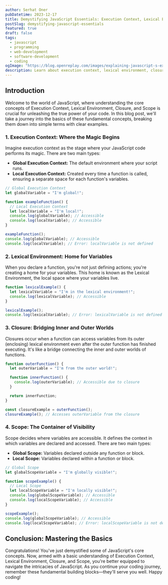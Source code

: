 ```yaml
---
author: Serhat Oner
pubDatetime: 2023-12-17
title: Demystifying JavaScript Essentials: Execution Context, Lexical Environment, Closure, and Scope
postSlug: demystifying-javascript-essentials
featured: true
draft: false
tags:
  - javascript
  - programming
  - web-development
  - software-development
  - coding
ogImage: "https://blog.openreplay.com/images/explaining-javascript-s-execution-context-and-stack/images/RPVavBq.png"
description: Learn about execution context, lexical environment, closure, scope, and their relations in JavaScript.
---
```


## Introduction

Welcome to the world of JavaScript, where understanding the core concepts of Execution Context, Lexical Environment, Closure, and Scope is crucial for unleashing the true power of your code. In this blog post, we'll take a journey into the basics of these fundamental concepts, breaking them down into simple terms with clear examples.

### 1. Execution Context: Where the Magic Begins

Imagine execution context as the stage where your JavaScript code performs its magic. There are two main types:

- **Global Execution Context:** The default environment where your script runs.
- **Local Execution Context:** Created every time a function is called, ensuring a separate space for each function's variables.

```javascript
// Global Execution Context
let globalVariable = "I'm global!";

function exampleFunction() {
  // Local Execution Context
  let localVariable = "I'm local!";
  console.log(globalVariable); // Accessible
  console.log(localVariable); // Accessible
}

exampleFunction();
console.log(globalVariable); // Accessible
console.log(localVariable); // Error: localVariable is not defined
```

### 2. Lexical Environment: Home for Variables

When you declare a function, you're not just defining actions; you're creating a home for your variables. This home is known as the Lexical Environment, the local space where your variables live.

```javascript
function lexicalExample() {
  let lexicalVariable = "I'm in the lexical environment!";
  console.log(lexicalVariable); // Accessible
}

lexicalExample();
console.log(lexicalVariable); // Error: lexicalVariable is not defined
```

### 3. Closure: Bridging Inner and Outer Worlds

Closures occur when a function can access variables from its outer (enclosing) lexical environment even after the outer function has finished executing. It's like a bridge connecting the inner and outer worlds of functions.

```javascript
function outerFunction() {
  let outerVariable = "I'm from the outer world!";

  function innerFunction() {
    console.log(outerVariable); // Accessible due to closure
  }

  return innerFunction;
}

const closureExample = outerFunction();
closureExample(); // Accesses outerVariable from the closure
```

### 4. Scope: The Container of Visibility

Scope decides where variables are accessible. It defines the context in which variables are declared and accessed. There are two main types:

- **Global Scope:** Variables declared outside any function or block.
- **Local Scope:** Variables declared within a function or block.

```javascript
// Global Scope
let globalScopeVariable = "I'm globally visible!";

function scopeExample() {
  // Local Scope
  let localScopeVariable = "I'm locally visible!";
  console.log(globalScopeVariable); // Accessible
  console.log(localScopeVariable); // Accessible
}

scopeExample();
console.log(globalScopeVariable); // Accessible
console.log(localScopeVariable); // Error: localScopeVariable is not defined
```

## Conclusion: Mastering the Basics

Congratulations! You've just demystified some of JavaScript's core concepts. Now, armed with a basic understanding of Execution Context, Lexical Environment, Closure, and Scope, you're better equipped to navigate the intricacies of JavaScript. As you continue your coding journey, remember these fundamental building blocks—they'll serve you well. Happy coding!
